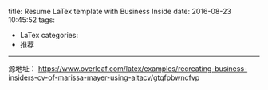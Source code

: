 title: Resume LaTex template with Business Inside
date: 2016-08-23 10:45:52
tags:
- LaTex
categories:
- 推荐
---

源地址： <https://www.overleaf.com/latex/examples/recreating-business-insiders-cv-of-marissa-mayer-using-altacv/gtqfpbwncfvp>
